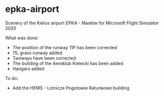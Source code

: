 # epka-airport

Scenery of the Kielce airport EPKA - Masłów for Microsoft Flight Simulator 2020

What was done:
- The position of the runway 11P has been corrected
- 11L grass runway added
- Taxiways have been corrected
- The building of the Aeroklub Kielecki has been added
- Hangars added

To do:
- Add the HEMS - Lotnicze Pogotowie Ratunkowe building
